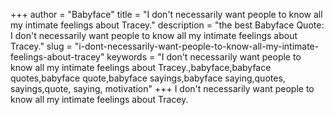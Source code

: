 +++
author = "Babyface"
title = "I don't necessarily want people to know all my intimate feelings about Tracey."
description = "the best Babyface Quote: I don't necessarily want people to know all my intimate feelings about Tracey."
slug = "i-dont-necessarily-want-people-to-know-all-my-intimate-feelings-about-tracey"
keywords = "I don't necessarily want people to know all my intimate feelings about Tracey.,babyface,babyface quotes,babyface quote,babyface sayings,babyface saying,quotes, sayings,quote, saying, motivation"
+++
I don't necessarily want people to know all my intimate feelings about Tracey.
